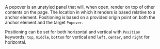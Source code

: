 A popover is an unstyled panel that will, when open, render on top of other contents on the page. The location in which it renders is based relative to a anchor element. Positioning is based on a provided origin point on both the anchor element and the target `Popover`.

Positioning can be set for both horizontal and vertical with `Position` keywords; `top`, `middle`, `bottom` for vertical and `left`, `center`, and `right` for horizontal.
